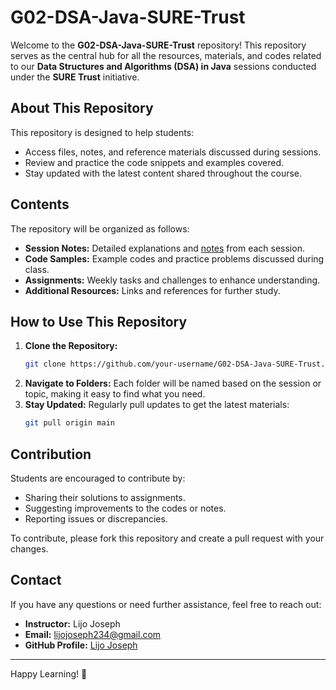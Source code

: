 # G02-DSA-Java-SURE-Trust

Welcome to the **G02-DSA-Java-SURE-Trust** repository! This repository serves as the central hub for all the resources, materials, and codes related to our **Data Structures and Algorithms (DSA) in Java** sessions conducted under the **SURE Trust** initiative.

## About This Repository

This repository is designed to help students:
- Access files, notes, and reference materials discussed during sessions.
- Review and practice the code snippets and examples covered.
- Stay updated with the latest content shared throughout the course.

## Contents

The repository will be organized as follows:
- **Session Notes:** Detailed explanations and [notes](https://1drv.ms/u/s!AlTbVgchKcDsgcslz4DbrKOC2XFJ9A) from each session.
- **Code Samples:** Example codes and practice problems discussed during class.
- **Assignments:** Weekly tasks and challenges to enhance understanding.
- **Additional Resources:** Links and references for further study.

## How to Use This Repository

1. **Clone the Repository:**
   ```bash
   git clone https://github.com/your-username/G02-DSA-Java-SURE-Trust.git
   ```
2. **Navigate to Folders:**
   Each folder will be named based on the session or topic, making it easy to find what you need.
3. **Stay Updated:** Regularly pull updates to get the latest materials:
   ```bash
   git pull origin main
   ```

## Contribution

Students are encouraged to contribute by:
- Sharing their solutions to assignments.
- Suggesting improvements to the codes or notes.
- Reporting issues or discrepancies.

To contribute, please fork this repository and create a pull request with your changes.

## Contact

If you have any questions or need further assistance, feel free to reach out:
- **Instructor:** Lijo Joseph
- **Email:** [lijojoseph234@gmail.com](mailto:lijojoseph234@gmail.com)
- **GitHub Profile:** [Lijo Joseph](https://github.com/lijojosef)

---

Happy Learning! 🚀

